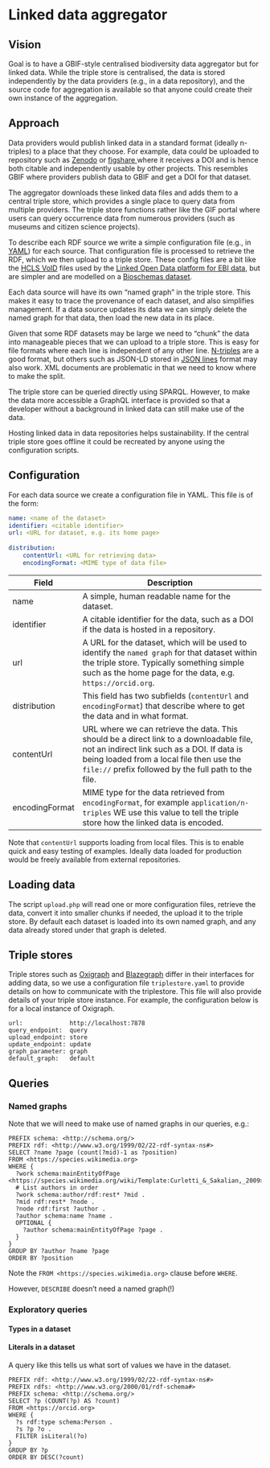 # Linked data aggregator

## Vision
Goal is to have a GBIF-style centralised biodiversity data aggregator but for linked data. While the triple store is centralised, the data is stored independently by the data providers (e.g., in a data repository), and the source code for aggregation is available so that anyone could create their own instance of the aggregation.

## Approach

Data providers would publish linked data in a standard format (ideally n-triples) to a place that they choose. For example, data could be uploaded to repository such as [Zenodo](https://zenodo.org) or [figshare ](https://figshare.com) where it receives a DOI and is hence both citable and independently usable by other projects. This resembles GBIF where providers publish data to GBIF and get a DOI for that dataset.

The aggregator downloads these linked data files and adds them to a central triple store, which provides a single place to query data from multiple providers. The triple store functions rather like the GIF portal where users can query occurrence data from numerous providers (such as museums and citizen science projects).

To describe each RDF source we write a simple configuration file (e.g., in [YAML](https://yaml.org)) for each source. That configuration file is processed to retrieve the RDF, which we then upload to a triple store. These config files are a bit like the [HCLS VoID](https://www.w3.org/TR/hcls-dataset/) files used by the [Linked Open Data platform for EBI data](https://www.ebi.ac.uk/rdf/), but are simpler and are modelled on a [Bioschemas dataset](https://bioschemas.org/profiles/Dataset).

Each data source will have its own “named graph” in the triple store. This makes it easy to trace the provenance of each dataset, and also simplifies management. If a data source updates its data we can simply delete the named graph for that data, then load the new data in its place.

Given that some RDF datasets may be large we need to “chunk” the data into manageable pieces that we can upload to a triple store. This is easy for file formats where each line is independent of any other line. [N-triples](https://en.wikipedia.org/wiki/N-Triples) are a good format, but others such as JSON-LD stored in [JSON lines](https://jsonlines.org) format may also work. XML documents are problematic in that we need to know where to make the split.

The triple store can be queried directly using SPARQL. However, to make the data more accessible a GraphQL interface is provided so that a developer without a background in linked data can still make use of the data.

Hosting linked data in data repositories helps sustainability. If the central triple store goes offline it could be recreated by anyone using the configuration scripts.

## Configuration

For each data source we create a configuration file in YAML. This file is of the form:

```yaml
name: <name of the dataset>
identifier: <citable identifier>
url: <URL for dataset, e.g. its home page>
    
distribution:
    contentUrl: <URL for retrieving data>
    encodingFormat: <MIME type of data file>
```

Field | Description
--- | ---
name | A simple, human readable name for the dataset.
identifier | A citable identifier for the data, such as a DOI if the data is hosted in a repository. 
url | A URL for the dataset, which will be used to identify the `named graph` for that dataset within the triple store. Typically something simple such as the home page for the data, e.g. `https://orcid.org`. 
distribution | This field has two subfields (`contentUrl` and `encodingFormat`) that describe where to get the data and in what format.
contentUrl | URL where we can retrieve the data. This should be a direct link to a downloadable file, not an indirect link such as a DOI. If data is being loaded from a local file then use the `file://` prefix followed by the full path to the file. 
encodingFormat | MIME type for the data retrieved from `encodingFormat`, for example `application/n-triples` WE use this value to tell the triple store how the linked data is encoded.

Note that `contentUrl` supports loading from local files. This is to enable quick and easy testing of examples. Ideally data loaded for production would be freely available from external repositories.

## Loading data

The script `upload.php` will read one or more configuration files, retrieve the data, convert it into smaller chunks if needed, the upload it to the triple store. By default each dataset is loaded into its own named graph, and any data already stored under that graph is deleted.

## Triple stores

Triple stores such as [Oxigraph](https://crates.io/crates/oxigraph_server) and [Blazegraph](https://blazegraph.com) differ in their interfaces for adding data, so we use a configuration file `triplestore.yaml` to provide details on how to communicate with the triplestore. This file will also provide details of your triple store instance. For example, the configuration below is for a local instance of Oxigraph.

```
url:             http://localhost:7878
query_endpoint:  query
upload_endpoint: store
update_endpoint: update
graph_parameter: graph
default_graph:   default
```

## Queries

### Named graphs

Note that we will need to make use of named graphs in our queries, e.g.:

```
PREFIX schema: <http://schema.org/>
PREFIX rdf: <http://www.w3.org/1999/02/22-rdf-syntax-ns#>
SELECT ?name ?page (count(?mid)-1 as ?position)  
FROM <https://species.wikimedia.org>
WHERE { 
  ?work schema:mainEntityOfPage <https://species.wikimedia.org/wiki/Template:Curletti_&_Sakalian,_2009>. 
  # List authors in order  
  ?work schema:author/rdf:rest* ?mid .
  ?mid rdf:rest* ?node .
  ?node rdf:first ?author .
  ?author schema:name ?name .
  OPTIONAL {
  	?author schema:mainEntityOfPage ?page .
  }
}
GROUP BY ?author ?name ?page
ORDER BY ?position
```

Note the `FROM <https://species.wikimedia.org>` clause before `WHERE`.

However, `DESCRIBE` doesn’t need a named graph(!)

### Exploratory queries

#### Types in a dataset

#### Literals in a dataset

A query like this tells us what sort of values we have in the dataset.

```
PREFIX rdf: <http://www.w3.org/1999/02/22-rdf-syntax-ns#>
PREFIX rdfs: <http://www.w3.org/2000/01/rdf-schema#>
PREFIX schema: <http://schema.org/>
SELECT ?p (COUNT(?p) AS ?count) 
FROM <https://orcid.org>
WHERE {
  ?s rdf:type schema:Person .
  ?s ?p ?o .
  FILTER isLiteral(?o)
} 
GROUP BY ?p
ORDER BY DESC(?count)
```
